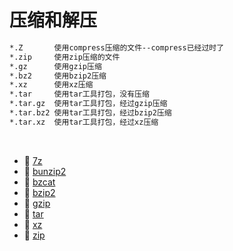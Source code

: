 # 压缩和解压

```bash
*.Z       使用compress压缩的文件--compress已经过时了
*.zip     使用zip压缩的文件
*.gz      使用gzip压缩
*.bz2     使用bzip2压缩
*.xz      使用xz压缩
*.tar     使用tar工具打包，没有压缩
*.tar.gz  使用tar工具打包，经过gzip压缩
*.tar.bz2 使用tar工具打包，经过bzip2压缩
*.tar.xz  使用tar工具打包，经过xz压缩
```

‍

- 📄 [7z](压缩和解压/7z.md)
- 📄 [bunzip2](压缩和解压/bunzip2.md)
- 📄 [bzcat](压缩和解压/bzcat.md)
- 📄 [bzip2](压缩和解压/bzip2.md)
- 📄 [gzip](压缩和解压/gzip.md)
- 📄 [tar](压缩和解压/tar.md)
- 📄 [xz](压缩和解压/xz.md)
- 📄 [zip](压缩和解压/zip.md)

‍
